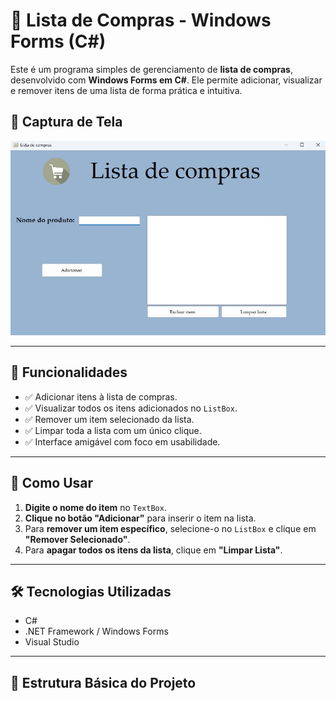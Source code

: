 # 🛒 Lista de Compras - Windows Forms (C#)

Este é um programa simples de gerenciamento de **lista de compras**, desenvolvido com **Windows Forms em C#**. Ele permite adicionar, visualizar e remover itens de uma lista de forma prática e intuitiva.

## 📸 Captura de Tela

![Captura de Tela](print.jpg)

---

## 🎯 Funcionalidades

- ✅ Adicionar itens à lista de compras.
- ✅ Visualizar todos os itens adicionados no `ListBox`.
- ✅ Remover um item selecionado da lista.
- ✅ Limpar toda a lista com um único clique.
- ✅ Interface amigável com foco em usabilidade.

---

## 🧠 Como Usar

1. **Digite o nome do item** no `TextBox`.
2. **Clique no botão "Adicionar"** para inserir o item na lista.
3. Para **remover um item específico**, selecione-o no `ListBox` e clique em **"Remover Selecionado"**.
4. Para **apagar todos os itens da lista**, clique em **"Limpar Lista"**.

---

## 🛠️ Tecnologias Utilizadas

- C#
- .NET Framework / Windows Forms
- Visual Studio

---

## 📁 Estrutura Básica do Projeto

